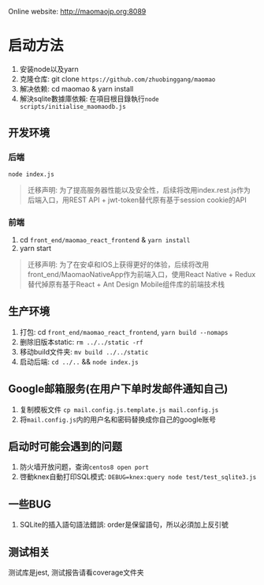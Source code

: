 Online website: http://maomaojp.org:8089

# 启动方法
1. 安装node以及yarn
2. 克隆仓库: git clone `https://github.com/zhuobinggang/maomao`
3. 解决依赖: cd maomao & yarn install
4. 解決sqlite數據庫依賴: 在項目根目錄執行`node scripts/initialise_maomaodb.js`

## 开发环境
### 后端
`node index.js`

> 迁移声明: 为了提高服务器性能以及安全性，后续将改用index.rest.js作为后端入口，用REST API + jwt-token替代原有基于session cookie的API

### 前端
1. cd `front_end/maomao_react_frontend` &  `yarn install`
2. yarn start

> 迁移声明: 为了在安卓和IOS上获得更好的体验，后续将改用front_end/MaomaoNativeApp作为前端入口，使用React Native + Redux替代掉原有基于React + Ant Design Mobile组件库的前端技术栈

## 生产环境
1. 打包: cd `front_end/maomao_react_frontend`, `yarn build --nomaps`
2. 删除旧版本static: `rm ../../static -rf`
3. 移动build文件夹: `mv build ../../static`
3. 启动后端: `cd ../..` && `node index.js`

## Google邮箱服务(在用户下单时发邮件通知自己)
1. 复制模板文件 `cp mail.config.js.template.js mail.config.js` 
2. 将`mail.config.js`内的用户名和密码替换成你自己的google账号

## 启动时可能会遇到的问题
1. 防火墙开放问题，查询`centos8 open port`
2. 啓動knex自動打印SQL模式: `DEBUG=knex:query node test/test_sqlite3.js`

## 一些BUG
1. SQLite的插入語句語法錯誤: order是保留語句，所以必須加上反引號

## 测试相关
测试库是jest, 测试报告请看coverage文件夹
